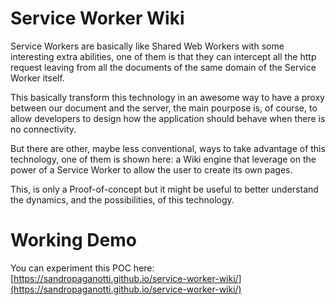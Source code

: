 Service Worker Wiki
===================

Service Workers are basically like Shared Web Workers with some interesting 
extra abilities, one of them is that they can intercept all the http request 
leaving from all the documents of the same domain of the Service Worker itself.

This basically transform this technology in an awesome way to have a proxy between 
our document and the server, the main pourpose is, of course, to allow developers 
to design how the application should behave when there is no connectivity. 

But there are other, maybe less conventional, ways to take advantage of this technology,
one of them is shown here: a Wiki engine that leverage on the power of a Service Worker 
to allow the user to create its own pages. 

This, is only a Proof-of-concept but it might be useful to better understand the dynamics,
and the possibilities, of this technology. 

Working Demo
============

You can experiment this POC here: [https://sandropaganotti.github.io/service-worker-wiki/](https://sandropaganotti.github.io/service-worker-wiki/)